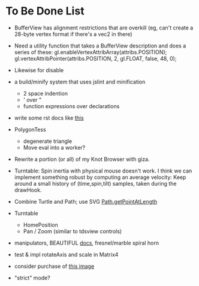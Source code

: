 # To Be Done List

- BufferView has alignment restrictions that are overkill (eg, can't create a 28-byte vertex format if there's a vec2 in there)

- Need a utility function that takes a BufferView description and does a series of these:
      gl.enableVertexAttribArray(attribs.POSITION);
      gl.vertexAttribPointer(attribs.POSITION, 2, gl.FLOAT, false, 48, 0);
      
- Likewise for disable

- a build/minify system that uses jslint and minification
   - 2 space indention
   - ' over "
   - function expressions over declarations
    
 - write some rst docs like [this](http://vimalkumar.in/sphinx-themes/solar/html/index.html)
    
- PolygonTess
  - degenerate triangle
  - Move eval into a worker?
- Rewrite a portion (or all) of my Knot Browser with giza.
- Turntable: Spin inertia with physical mouse doesn't work.
  I think we can implement something robust by computing an average velocity:
  Keep around a small history of (time,spin,tilt) samples, taken during the drawHook.
- Combine Turtle and Path; use SVG [Path.getPointAtLength](http://stackoverflow.com/questions/12253855/svg-path-getpointatlength-returning-wrong-values)
- Turntable
  - HomePosition
  - Pan / Zoom (similar to tdsview controls)
- manipulators, BEAUTIFUL [docs](http://folyo.me/), fresnel/marble spiral horn
- test & impl rotateAxis and scale in Matrix4
    
- consider purchase of [this image](http://www.shutterstock.com/pic-89787958/stock-vector-egyptian-pyramids-with-camels-at-sunrise.html
)

- "strict" mode?

